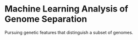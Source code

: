 # Machine Learning Analysis of Genome Separation

Pursuing genetic features that distinguish a subset of genomes.

